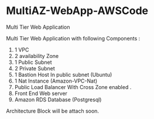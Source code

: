 # MultiAZ-WebApp-AWSCode
Multi Tier Web Application 



Multi Tier Web Application with following Components  :

1) 1 VPC
2) 2 availability Zone 
3) 1 Public Subnet 
4) 2 Private Subnet 
5) 1 Bastion Host In public subnet (Ubuntu)
6) 1 Nat Instance (Amazon-VPC-Nat)
7)  Public Load Balancer With Cross Zone enabled .
8)  Front End Web server 
9)  Amazon RDS Database (Postgresql)



Architecture Block will be attach soon.


